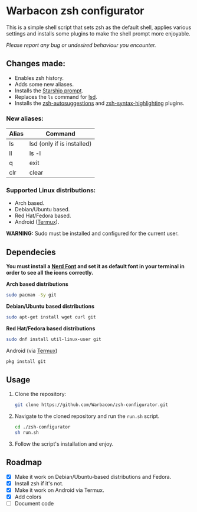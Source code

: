 # Warbacon zsh configurator

This is a simple shell script that sets zsh as the default shell, applies various settings and installs some plugins to make the shell prompt more enjoyable. 

*Please report any bug or undesired behaviour you encounter.*

## Changes made:

- Enables zsh history.
- Adds some new aliases.
- Installs the [Starship prompt](https://starship.rs).
- Replaces the `ls` command for [lsd](https://github.com/Peltoche/lsd).
- Installs the [zsh-autosuggestions](https://github.com/zsh-users/zsh-autosuggestions.git) and [zsh-syntax-highlighting](https://github.com/zsh-users/zsh-syntax-highlighting) plugins.

### New aliases:

| Alias | Command                       |
| ----- | ----------------------------- |
| ls    | lsd (only if is installed)    |
| ll    | ls -l                         |
| q     | exit                          |
| clr   | clear                         |

### Supported Linux distributions:

- Arch based.
- Debian/Ubuntu based.
- Red Hat/Fedora based.
- Android ([Termux](https://termux.com/)).

**WARNING:** Sudo must be installed and configured for the current user.


## Dependecies

**You must install a [Nerd Font](https://www.nerdfonts.com/font-downloads) and set it as default font in your terminal in order to see all the icons correctly.**

**Arch based distributions**

```sh
sudo pacman -Sy git
```

**Debian/Ubuntu based distributions**

```sh
sudo apt-get install wget curl git
```

**Red Hat/Fedora based distributions**

```sh
sudo dnf install util-linux-user git
```

Android (via [Termux](https://termux.com/))

```sh
pkg install git
```

## Usage

1. Clone the repository:
   
   ```sh
   git clone https://github.com/Warbacon/zsh-configurator.git
   ```

2. Navigate to the cloned repository and run the `run.sh` script.
   
   ```sh
   cd ./zsh-configurator
   sh run.sh
   ```

3. Follow the script's installation and enjoy.

## Roadmap

- [x] Make it work on Debian/Ubuntu-based distributions and Fedora.
- [x] Install zsh if it's not.
- [x] Make it work on Android via Termux.
- [x] Add  colors
- [ ] Document code
